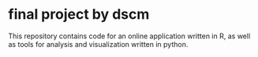 # final project by dscm

This repository contains code for an online application written in R, as well as tools for analysis and visualization written in python.
